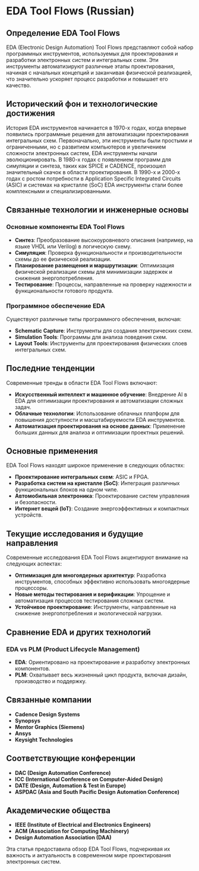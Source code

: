 # EDA Tool Flows (Russian)

## Определение EDA Tool Flows

EDA (Electronic Design Automation) Tool Flows представляют собой набор программных инструментов, используемых для проектирования и разработки электронных систем и интегральных схем. Эти инструменты автоматизируют различные этапы проектирования, начиная с начальных концепций и заканчивая физической реализацией, что значительно ускоряет процесс разработки и повышает его качество.

## Исторический фон и технологические достижения

История EDA инструментов начинается в 1970-х годах, когда впервые появились программные решения для автоматизации проектирования интегральных схем. Первоначально, эти инструменты были простыми и ограниченными, но с развитием компьютеров и увеличением сложности электронных систем, EDA инструменты начали эволюционировать. В 1980-х годах с появлением программ для симуляции и синтеза, таких как SPICE и CADENCE, произошел значительный скачок в области проектирования. В 1990-х и 2000-х годах с ростом потребности в Application Specific Integrated Circuits (ASIC) и системах на кристалле (SoC) EDA инструменты стали более комплексными и специализированными.

## Связанные технологии и инженерные основы

### Основные компоненты EDA Tool Flows

- **Синтез**: Преобразование высокоуровневого описания (например, на языке VHDL или Verilog) в логическую схему.
- **Симуляция**: Проверка функциональности и производительности схемы до ее физической реализации.
- **Планирование размещения и маршрутизации**: Оптимизация физической реализации схемы для минимизации задержек и снижения энергопотребления.
- **Тестирование**: Процессы, направленные на проверку надежности и функциональности готового продукта.

### Программное обеспечение EDA

Существуют различные типы программного обеспечения, включая:

- **Schematic Capture**: Инструменты для создания электрических схем.
- **Simulation Tools**: Программы для анализа поведения схем.
- **Layout Tools**: Инструменты для проектирования физических слоев интегральных схем.

## Последние тенденции

Современные тренды в области EDA Tool Flows включают:

- **Искусственный интеллект и машинное обучение**: Внедрение AI в EDA для оптимизации проектирования и автоматизации сложных задач.
- **Облачные технологии**: Использование облачных платформ для повышения доступности и масштабируемости EDA инструментов.
- **Автоматизация проектирования на основе данных**: Применение больших данных для анализа и оптимизации проектных решений.

## Основные применения

EDA Tool Flows находят широкое применение в следующих областях:

- **Проектирование интегральных схем**: ASIC и FPGA.
- **Разработка систем на кристалле (SoC)**: Интеграция различных функциональных блоков на одном чипе.
- **Автомобильная электроника**: Проектирование систем управления и безопасности.
- **Интернет вещей (IoT)**: Создание энергоэффективных и компактных устройств.

## Текущие исследования и будущие направления

Современные исследования EDA Tool Flows акцентируют внимание на следующих аспектах:

- **Оптимизация для многоядерных архитектур**: Разработка инструментов, способных эффективно использовать многоядерные процессоры.
- **Новые методы тестирования и верификации**: Упрощение и автоматизация процессов тестирования сложных систем.
- **Устойчивое проектирование**: Инструменты, направленные на снижение энергопотребления и экологической нагрузки.

## Сравнение EDA и других технологий

### EDA vs PLM (Product Lifecycle Management)

- **EDA**: Ориентировано на проектирование и разработку электронных компонентов.
- **PLM**: Охватывает весь жизненный цикл продукта, включая дизайн, производство и поддержку.

## Связанные компании

- **Cadence Design Systems**
- **Synopsys**
- **Mentor Graphics (Siemens)**
- **Ansys**
- **Keysight Technologies**

## Соответствующие конференции

- **DAC (Design Automation Conference)**
- **ICC (International Conference on Computer-Aided Design)**
- **DATE (Design, Automation & Test in Europe)**
- **ASPDAC (Asia and South Pacific Design Automation Conference)**

## Академические общества

- **IEEE (Institute of Electrical and Electronics Engineers)**
- **ACM (Association for Computing Machinery)**
- **Design Automation Association (DAA)**

Эта статья предоставила обзор EDA Tool Flows, подчеркивая их важность и актуальность в современном мире проектирования электронных систем.
